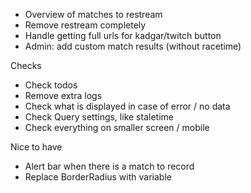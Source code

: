 - Overview of matches to restream
- Remove restream completely
- Handle getting full urls for kadgar/twitch button
- Admin: add custom match results (without racetime)

Checks

- Check todos
- Remove extra logs
- Check what is displayed in case of error / no data
- Check Query settings, like staletime
- Check everything on smaller screen / mobile

Nice to have

- Alert bar when there is a match to record
- Replace BorderRadius with variable